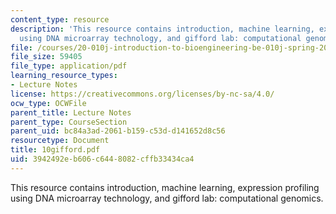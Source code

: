 ```yaml
---
content_type: resource
description: 'This resource contains introduction, machine learning, expression profiling
  using DNA microarray technology, and gifford lab: computational genomics.'
file: /courses/20-010j-introduction-to-bioengineering-be-010j-spring-2006/3942492eb606c6448082cffb33434ca4_10gifford.pdf
file_size: 59405
file_type: application/pdf
learning_resource_types:
- Lecture Notes
license: https://creativecommons.org/licenses/by-nc-sa/4.0/
ocw_type: OCWFile
parent_title: Lecture Notes
parent_type: CourseSection
parent_uid: bc84a3ad-2061-b159-c53d-d141652d8c56
resourcetype: Document
title: 10gifford.pdf
uid: 3942492e-b606-c644-8082-cffb33434ca4
---
```

This resource contains introduction, machine learning, expression profiling using DNA microarray technology, and gifford lab: computational genomics.